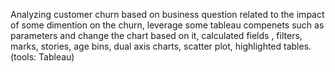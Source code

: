 Analyzing customer churn based on business question related to the impact of some dimention on the churn,
leverage some tableau compenets such as parameters and change the chart based on it,
calculated fields , filters, marks, stories, age bins, dual axis charts, scatter plot, highlighted tables.
(tools: Tableau)
